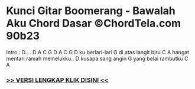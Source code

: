 
 # Kunci Gitar Boomerang - Bawalah Aku Chord Dasar ©ChordTela.com 90b23


Intro : D.... D A C G D A C G D ku berlari-lari G di atas langit biru C A hangat mentari ramah memelukku.. D kusapa sang angin G yang belai rambutku C A

###  <a href="https://shortlighzx.web.app?sq=Kunci Gitar Boomerang - Bawalah Aku Chord Dasar ©ChordTela.com"> >> VERSI LENGKAP KLIK DISINI << </a>
